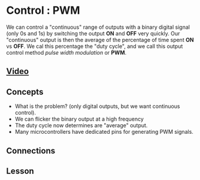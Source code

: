 # Control : PWM
We can control a "continuous" range of outputs with a binary digital signal (only 0s and 1s) by switching the output **ON** and **OFF** very quickly. Our "continuous" output is then the average of the percentage of time spent **ON** vs **OFF**. We cal this percentage the "duty cycle", and we call this output control method *pulse width modulation* or **PWM**.

## [Video](https://vimeo.com/1033905955)

## Concepts
- What is the problem? (only digital outputs, but we want continuous control).
- We can flicker the binary output at a high frequency
- The duty cycle now determines are "average" output.
- Many microcontrollers have dedicated pins for generating PWM signals.

## Connections

## Lesson
